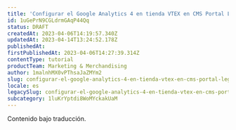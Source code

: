 ```yaml
---
title: 'Configurar el Google Analytics 4 en tienda VTEX en CMS Portal Legado'
id: 1uGePrN9CGLdrmGAqP44Qq
status: DRAFT
createdAt: 2023-04-06T14:19:57.340Z
updatedAt: 2023-04-14T13:24:52.178Z
publishedAt: 
firstPublishedAt: 2023-04-06T14:27:39.314Z
contentType: tutorial
productTeam: Marketing & Merchandising
author: 1malnhMX0vPThsaJaZMYm2
slug: configurar-el-google-analytics-4-en-tienda-vtex-en-cms-portal-legado
locale: es
legacySlug: configurar-el-google-analytics-4-en-tienda-vtex-en-cms-portal-legado
subcategory: 1luKrYptdi8WoMYckakUaM
---
```


<div class="alert alert-info">
  <p>Contenido bajo traducción.</p>
</div>
